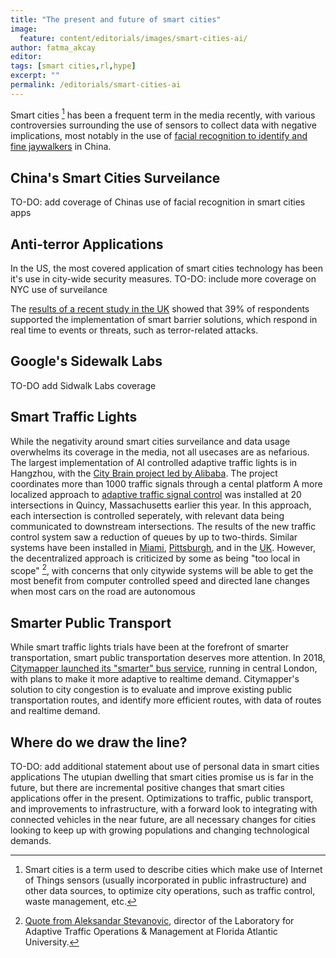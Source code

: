 ```yaml
---
title: "The present and future of smart cities"
image:
  feature: content/editorials/images/smart-cities-ai/
author: fatma_akcay
editor: 
tags: [smart cities,rl,hype]
excerpt: ""
permalink: /editorials/smart-cities-ai
---
```


Smart cities [^definition] has been a frequent term in the media recently, with various controversies surrounding the use of sensors to collect data with negative implications, most notably in the use of [facial recognition to identify and fine jaywalkers](https://www.channelnewsasia.com/news/cnainsider/shaming-jaywalkers-china-facial-recognition-technology-privacy-11196684) in China.

[^definition]: Smart cities is a term used to describe cities which make use of Internet of Things sensors (usually incorporated in public infrastructure) and other data sources, to optimize city operations, such as traffic control, waste management, etc.

China's Smart Cities Surveilance
--------------------------------
TO-DO: add coverage of Chinas use of facial recognition in smart cities apps

Anti-terror Applications
------------------------
In the US, the most covered application of smart cities technology has been it's use in city-wide security measures. TO-DO: include more coverage on NYC use of surveilance

The [results of a recent study in the UK](https://www.smartcitiesworld.net/news/brits-demand-smart-city-anti-terror-measures-4201) showed that 39% of respondents supported the implementation of smart barrier solutions, which respond in real time to events or threats, such as terror-related attacks. 

Google's Sidewalk Labs
----------------------
TO-DO add Sidwalk Labs coverage 

Smart Traffic Lights
--------------------
While the negativity around smart cities surveilance and data usage overwhelms its coverage in the media, not all usecases are as nefarious. The largest implementation of AI controlled adaptive traffic lights is in Hangzhou, with the [City Brain project led by Alibaba](https://edition.cnn.com/2019/01/15/tech/alibaba-city-brain-hangzhou/index.html). The project coordinates more than 1000 traffic signals through a cental platform 
A more localized approach to [adaptive traffic signal control](https://boston.cbslocal.com/2019/05/13/boston-traffic-lights-signals-quincy/) was installed at 20 intersections in Quincy, Massachusetts earlier this year. In this approach, each intersection is controlled seperately, with relevant data being communicated to downstream intersections. The results of the new traffic control system saw a reduction of queues by up to two-thirds. Similar systems have been installed in [Miami](https://www.miamiherald.com/news/local/community/miami-dade/article215180285.html), [Pittsburgh](http://time.com/5502192/smart-traffic-lights-ai/), and in the [UK](https://www.telegraph.co.uk/news/2018/05/22/smart-traffic-lights-always-turn-green-trialled-britains-roads/).
However, the decentralized approach is criticized by some as being "too local in scope" [^quote], with concerns that only citywide systems will be able to get the most benefit from computer controlled speed and directed lane changes when most cars on the road are autonomous 

[^quote]: [Quote from Aleksandar Stevanovic](http://time.com/5502192/smart-traffic-lights-ai/), director of the Laboratory for Adaptive Traffic Operations & Management at Florida Atlantic University.

Smarter Public Transport
------------------------
While smart traffic lights trials have been at the forefront of smarter transportation, smart public transportation deserves more attention. In 2018, [Citymapper launched its "smarter" bus service](https://citymapper.com/news/1800/introducing-the-citymapper-smartbus), running in central London, with plans to make it more adaptive to realtime demand. Citymapper's solution to city congestion is to evaluate and improve existing public transportation routes, and identify more efficient routes, with data of routes and realtime demand.


Where do we draw the line?
--------------------------
TO-DO: add additional statement about use of personal data in smart cities applications
The utupian dwelling that smart cities promise us is far in the future, but there are incremental positive changes that smart cities applications offer in the present. Optimizations to traffic, public transport, and improvements to infrastructure, with a forward look to integrating with connected vehicles in the near future, are all necessary changes for cities looking to keep up with growing populations and changing technological demands. 

